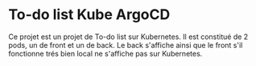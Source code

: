 # To-do list Kube ArgoCD

Ce projet est un projet de To-do list sur Kubernetes. Il est constitué de 2 pods, un de front et un de back. 
Le back s'affiche ainsi que le front s'il fonctionne trés bien local ne s'affiche pas sur Kubernetes.
